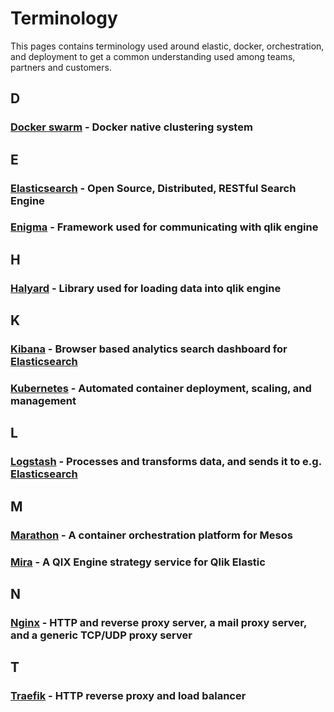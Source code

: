 # Terminology

This pages contains terminology used around elastic, docker, orchestration, and deployment to get a common understanding used among teams, partners and customers.

## D

### [Docker swarm](https://github.com/docker/swarm) - Docker native clustering system

## E

### [Elasticsearch](https://github.com/elastic/elasticsearch) - Open Source, Distributed, RESTful Search Engine

### [Enigma](https://github.com/qlik-oss/enigma.js) - Framework used for communicating with qlik engine

## H

### [Halyard](https://github.com/qlik-oss/halyard.js) - Library used for loading data into qlik engine

## K

### [Kibana](https://github.com/elastic/kibana) - Browser based analytics search dashboard for [Elasticsearch](#elasticsearch)

### [Kubernetes](https://github.com/kubernetes/kubernetes) - Automated container deployment, scaling, and management

## L

### [Logstash](https://github.com/elastic/logstash) - Processes and transforms data, and sends it to e.g. [Elasticsearch](#elasticsearch)

## M

### [Marathon](https://mesosphere.github.io/marathon/) - A container orchestration platform for Mesos

### [Mira](https://github.com/qlik-ea/mira) - A QIX Engine strategy service for Qlik Elastic

## N

### [Nginx](https://github.com/nginx/nginx) - HTTP and reverse proxy server, a mail proxy server, and a generic TCP/UDP proxy server

## T

### [Traefik](https://github.com/containous/traefik) - HTTP reverse proxy and load balancer

